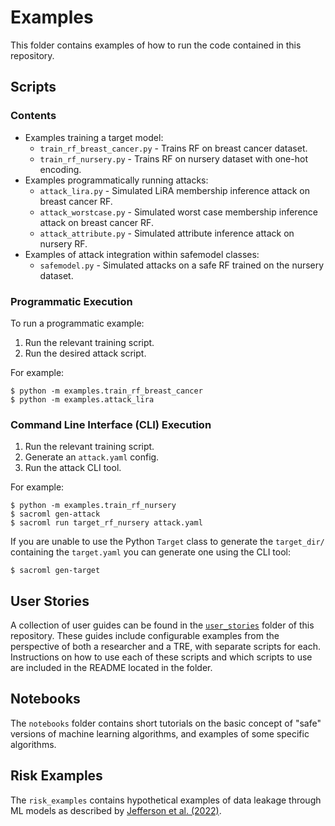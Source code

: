 # Examples

This folder contains examples of how to run the code contained in this repository.

## Scripts

### Contents

* Examples training a target model:
    - `train_rf_breast_cancer.py` - Trains RF on breast cancer dataset.
    - `train_rf_nursery.py` - Trains RF on nursery dataset with one-hot encoding.
* Examples programmatically running attacks:
    - `attack_lira.py` - Simulated LiRA membership inference attack on breast cancer RF.
    - `attack_worstcase.py` - Simulated worst case membership inference attack on breast cancer RF.
    - `attack_attribute.py` - Simulated attribute inference attack on nursery RF.
* Examples of attack integration within safemodel classes:
    - `safemodel.py` - Simulated attacks on a safe RF trained on the nursery dataset.

### Programmatic Execution

To run a programmatic example:
1. Run the relevant training script.
2. Run the desired attack script.

For example:
```
$ python -m examples.train_rf_breast_cancer
$ python -m examples.attack_lira
```

### Command Line Interface (CLI) Execution

1. Run the relevant training script.
2. Generate an `attack.yaml` config.
3. Run the attack CLI tool.

For example:
```
$ python -m examples.train_rf_nursery
$ sacroml gen-attack
$ sacroml run target_rf_nursery attack.yaml
```

If you are unable to use the Python `Target` class to generate the `target_dir/` containing the `target.yaml` you can generate one using the CLI tool:

```
$ sacroml gen-target
```

## User Stories

A collection of user guides can be found in the [`user_stories`](user_stories) folder of this repository. These guides include configurable examples from the perspective of both a researcher and a TRE, with separate scripts for each. Instructions on how to use each of these scripts and which scripts to use are included in the README located in the folder.

## Notebooks

The `notebooks` folder contains short tutorials on the basic concept of "safe" versions of machine learning algorithms, and examples of some specific algorithms.

## Risk Examples

The `risk_examples` contains hypothetical examples of data leakage through ML models as described by [Jefferson et al. (2022)](https://doi.org/10.5281/zenodo.6896214).
